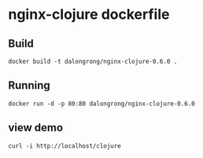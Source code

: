 # nginx-clojure dockerfile

## Build

```code
docker build -t dalongrong/nginx-clojure-0.6.0 . 
```

## Running

```code
docker run -d -p 80:80 dalongrong/nginx-clojure-0.6.0
```

## view demo

```code
curl -i http://localhost/clojure
```